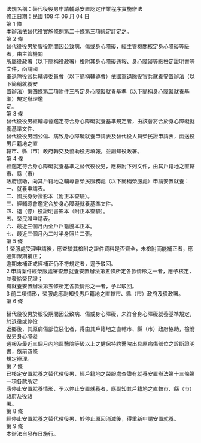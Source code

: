 法規名稱：替代役役男申請輔導安置認定作業程序實施辦法  
修正日期：民國 108 年 06 月 04 日  
第 1 條  
本辦法依替代役實施條例第二十條第三項規定訂定之。  
第 2 條  
替代役役男於服役期間因公致病、傷或身心障礙，經主管機關核定身心障礙等級者，由主管機關  
所屬役政署（以下簡稱役政署）檢附其身心障礙通報、身心障礙等級檢定證明書等文件，函請國  
軍退除役官兵輔導委員會（以下簡稱輔導會）依國軍退除役官兵就養安置辦法（以下簡稱就養安  
置辦法）第四條第二項附件三所定身心障礙就養基準（以下簡稱身心障礙就養基準）規定辦理鑑  
定。  
第 3 條  
替代役役男經輔導會鑑定符合身心障礙就養基準規定者，由該會將合於身心障礙就養基準文件、  
替代役役男因公傷、病致身心障礙就養申請表及替代役人員榮民證申請表，函送役男戶籍地之直  
轄市、縣（市）政府轉交及協助役男填報，並副知役政署。  
第 4 條  
經鑑定符合身心障礙就養基準之替代役役男，應檢附下列文件，由其戶籍地之直轄市、縣（市）  
政府協助，向其戶籍地之輔導會榮民服務處（以下簡稱榮服處）申請安置就養：  
一、就養申請表。  
二、國民身分證影本（附正本查驗）。  
三、經輔導會鑑定合於身心障礙就養基準文件。  
四、退（停）役證明書影本（附正本查驗）。  
五、榮民證申請表。  
六、最近三個月內全戶戶籍謄本正本。  
七、最近三個月內二吋半身照片二張。  
第 5 條  
1 榮服處受理申請後，應查驗其檢附之證件資料是否齊全，未檢附而能補正者，應通知限期補正；  
逾期未補正或經補正仍不符規定者，逕予駁回。  
2 申請案件經榮服處審查無就養安置辦法第五條所定各款情形之一者，應予核定，並發給榮民證；  
有就養安置辦法第五條所定各款情形之一者，予以駁回。  
3 前二項情形，榮服處應副知役男戶籍地之直轄市、縣（市）政府及役政署。  
第 6 條  


替代役役男於服役期間因公致病、傷或身心障礙，未符合身心障礙就養基準規定，於退役或停役  
返鄉後，其原病傷部位惡化者，得由其戶籍地之直轄市、縣（市）政府協助，檢附役男身心障礙  
通報及最近三個月內地區醫院等級以上之健保特約醫院出具原病傷部位之診斷證明書，依前四條  
規定辦理。  
第 7 條  
已核定安置就養之替代役役男，經戶籍地之榮服處查證有就養安置辦法第十三條第一項各款所定  
應停止安置就養情形，予以停止安置就養者，應副知其戶籍地之直轄市、縣（市）政府及役政  
署。  
第 8 條  
經停止安置就養之替代役役男，於停止原因消滅後，得重新申請安置就養。  
第 9 條  
本辦法自發布日施行。  


